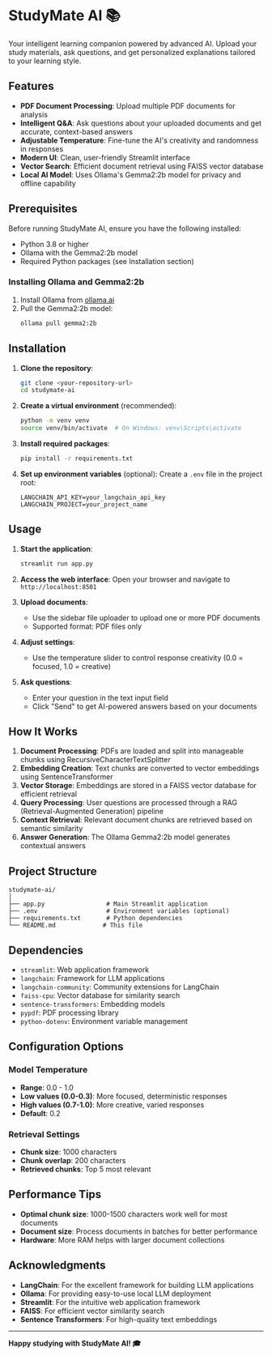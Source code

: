 
# StudyMate AI 📚

Your intelligent learning companion powered by advanced AI. Upload your study materials, ask questions, and get personalized explanations tailored to your learning style.

## Features

- **PDF Document Processing**: Upload multiple PDF documents for analysis
- **Intelligent Q&A**: Ask questions about your uploaded documents and get accurate, context-based answers
- **Adjustable Temperature**: Fine-tune the AI's creativity and randomness in responses
- **Modern UI**: Clean, user-friendly Streamlit interface
- **Vector Search**: Efficient document retrieval using FAISS vector database
- **Local AI Model**: Uses Ollama's Gemma2:2b model for privacy and offline capability

## Prerequisites

Before running StudyMate AI, ensure you have the following installed:

- Python 3.8 or higher
- Ollama with the Gemma2:2b model
- Required Python packages (see Installation section)

### Installing Ollama and Gemma2:2b

1. Install Ollama from [ollama.ai](https://ollama.ai/)
2. Pull the Gemma2:2b model:
   ```bash
   ollama pull gemma2:2b
   ```

## Installation

1. **Clone the repository**:
   ```bash
   git clone <your-repository-url>
   cd studymate-ai
   ```

2. **Create a virtual environment** (recommended):
   ```bash
   python -m venv venv
   source venv/bin/activate  # On Windows: venv\Scripts\activate
   ```

3. **Install required packages**:
   ```bash
   pip install -r requirements.txt
   ```

4. **Set up environment variables** (optional):
   Create a `.env` file in the project root:
   ```env
   LANGCHAIN_API_KEY=your_langchain_api_key
   LANGCHAIN_PROJECT=your_project_name
   ```

## Usage

1. **Start the application**:
   ```bash
   streamlit run app.py
   ```

2. **Access the web interface**:
   Open your browser and navigate to `http://localhost:8501`

3. **Upload documents**:
   - Use the sidebar file uploader to upload one or more PDF documents
   - Supported format: PDF files only

4. **Adjust settings**:
   - Use the temperature slider to control response creativity (0.0 = focused, 1.0 = creative)

5. **Ask questions**:
   - Enter your question in the text input field
   - Click "Send" to get AI-powered answers based on your documents

## How It Works

1. **Document Processing**: PDFs are loaded and split into manageable chunks using RecursiveCharacterTextSplitter
2. **Embedding Creation**: Text chunks are converted to vector embeddings using SentenceTransformer
3. **Vector Storage**: Embeddings are stored in a FAISS vector database for efficient retrieval
4. **Query Processing**: User questions are processed through a RAG (Retrieval-Augmented Generation) pipeline
5. **Context Retrieval**: Relevant document chunks are retrieved based on semantic similarity
6. **Answer Generation**: The Ollama Gemma2:2b model generates contextual answers

## Project Structure

```
studymate-ai/
│
├── app.py                 # Main Streamlit application
├── .env                   # Environment variables (optional)
├── requirements.txt       # Python dependencies
└── README.md             # This file
```

## Dependencies

- `streamlit`: Web application framework
- `langchain`: Framework for LLM applications
- `langchain-community`: Community extensions for LangChain
- `faiss-cpu`: Vector database for similarity search
- `sentence-transformers`: Embedding models
- `pypdf`: PDF processing library
- `python-dotenv`: Environment variable management

## Configuration Options

### Model Temperature
- **Range**: 0.0 - 1.0
- **Low values (0.0-0.3)**: More focused, deterministic responses
- **High values (0.7-1.0)**: More creative, varied responses
- **Default**: 0.2

### Retrieval Settings
- **Chunk size**: 1000 characters
- **Chunk overlap**: 200 characters
- **Retrieved chunks**: Top 5 most relevant


## Performance Tips

- **Optimal chunk size**: 1000-1500 characters work well for most documents
- **Document size**: Process documents in batches for better performance
- **Hardware**: More RAM helps with larger document collections




## Acknowledgments

- **LangChain**: For the excellent framework for building LLM applications
- **Ollama**: For providing easy-to-use local LLM deployment
- **Streamlit**: For the intuitive web application framework
- **FAISS**: For efficient vector similarity search
- **Sentence Transformers**: For high-quality text embeddings


---

**Happy studying with StudyMate AI! 🎓**
